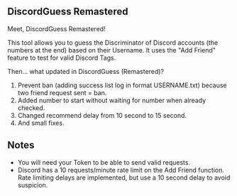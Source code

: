 ﻿## DiscordGuess Remastered
 Meet, DiscordGuess Remastered!

This tool allows you to guess the Discriminator of Discord accounts (the numbers at the end) based on their Username. It uses the "Add Friend" feature to test for valid Discord Tags.

Then... what updated in DiscordGuess (Remastered)?
1. Prevent ban (adding success list log in format USERNAME.txt) because two friend request sent = ban.
2. Added number to start without waiting for number when already checked.
3. Changed recommend delay from 10 second to 15 second.
4. And small fixes.

## Notes
* You will need your Token to be able to send valid requests.
* Discord has a 10 requests/minute rate limit on the Add Friend function. Rate limiting delays are implemented, but use a 10 second delay to avoid suspicion.
